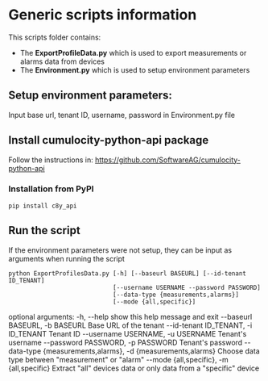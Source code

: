 # Generic scripts information
This scripts folder contains:
- The **ExportProfileData.py** which is used to export measurements or alarms data from devices
- The **Environment.py** which is used to setup environment parameters

## Setup environment parameters:
Input base url, tenant ID, username, password in Environment.py file

## Install cumulocity-python-api package
Follow the instructions in: https://github.com/SoftwareAG/cumulocity-python-api

### Installation from PyPI
```shell
pip install c8y_api
```

## Run the script
If the environment parameters were not setup, they can be input as arguments when running the script
```shell
python ExportProfilesData.py [-h] [--baseurl BASEURL] [--id-tenant ID_TENANT]
                             [--username USERNAME --password PASSWORD]
                             [--data-type {measurements,alarms}]
                             [--mode {all,specific}]
```
optional arguments:
  -h, --help            show this help message and exit
  --baseurl BASEURL, -b BASEURL
                        Base URL of the tenant
  --id-tenant ID_TENANT, -i ID_TENANT
                        Tenant ID
  --username USERNAME, -u USERNAME
                        Tenant's username
  --password PASSWORD, -p PASSWORD
                        Tenant's password
  --data-type {measurements,alarms}, -d {measurements,alarms}
                        Choose data type between "measurement" or "alarm"
  --mode {all,specific}, -m {all,specific}
                        Extract "all" devices data or only data from a
                        "specific" device
